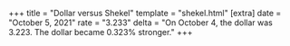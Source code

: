 +++
title = "Dollar versus Shekel"
template = "shekel.html"
[extra]
date = "October  5, 2021"
rate = "3.233"
delta = "On October  4, the dollar was 3.223. The dollar became 0.323% stronger."
+++
